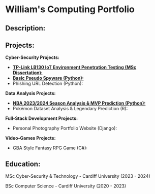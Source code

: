 # William's Computing Portfolio

## Description:

## Projects:

**Cyber-Security Projects:**

* [**TP-Link LB130 IoT Environment Penetration Testing (MSc Dissertation):**](https://github.com/wlshepherd/My_Portolio/blob/main/NBA_Data_Analysis_Project.ipynb)
* [**Basic Pseudo Spyware (Python):**](https://github.com/wlshepherd/My_Portolio/tree/main/Pseudo%20Spyware%20Side%20Project)
* Phishing URL Detection (Python):

**Data Analysis Projects:**

* [**NBA 2023/2024 Season Analysis & MVP Prediction (Python):**](https://github.com/wlshepherd/My_Portolio/blob/main/NBA_Data_Analysis_Project.ipynb)
* Pokémon Dataset Analysis & Legendary Prediction (R):


**Full-Stack Development Projects:**

* Personal Photography Portfolio Website (Django):

  
**Video-Games Projects:**

* GBA Style Fantasy RPG Game (C#):

## Education:
MSc Cyber-Security & Technology - Cardiff University (2023 - 2024)

BSc Computer Science - Cardiff University (2020 - 2023)



